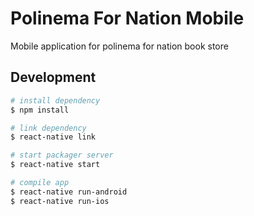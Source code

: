 # Polinema For Nation Mobile
Mobile application for polinema for nation book store

## Development

```bash
# install dependency
$ npm install

# link dependency
$ react-native link

# start packager server
$ react-native start

# compile app
$ react-native run-android
$ react-native run-ios
```
